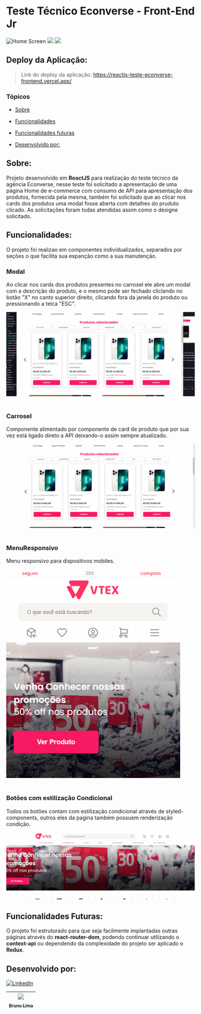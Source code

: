 # Teste Técnico Econverse - Front-End Jr
<img src="./src/assets/homeapresentation.gif" alt="Home Screen">

<img src="https://img.shields.io/static/v1?label=react&message=framework&color=blue&style=for-the-badge&logo=REACT"/>
<img src="https://img.shields.io/static/v1?label=Vercel&message=deploy&color=blue&style=for-the-badge&logo=cercel"/>

## Deploy da Aplicação:

> Link do deploy da aplicação: https://reactjs-teste-econverse-frontend.vercel.app/

### Tópicos 

* [Sobre](#Sobre)

* [Funcionalidades](#funcionalidades)

* [Funcionalidades futuras](#funcionalidades-futuras)

* [Desenvolvido por:](#desenvolvido-por)

## Sobre:
Projeto desenvolvido em <b>ReactJS</b> para realização do teste técnico da agência Econverse, nesse teste foi solicitado a apresentação de uma página Home de e-commerce com consumo de API para apresentação dos produtos, fornecida pela mesma, também foi solicitado que ao clicar nos cards dos produtos uma modal fosse aberta com detalhes do pruduto clicado. As solicitações foram todas atendidas assim como o designe solicitado.

## Funcionalidades:
O projeto foi realizao em componentes individualizados, separados por seções o que facilita sua expanção como a sua manutenção.

### Modal

Ao clicar nos cards dos produtos presentes no carrosel ele abre um modal com a descrição do produto, e o mesmo pode ser fechado cliclando no botão "X" no canto superior direito, clicando fora da janela do produto ou pressionando a telca "ESC".

<img src="./src/assets/modalapresentation.gif" alt="Home Screen">
<br />
<br />

### Carrosel 

Componente alimentado por componente de card de produto que por sua vez está ligado direto a API deixando-o assim sempre atualizado.

<img src="./src/assets/carrouselapresentation.gif" alt="Home Screen">
<br />
<br />

### MenuResponsivo

Menu responsivo para dispositivos mobiles.

<img src="./src/assets/menuresponsivo.gif" alt="Home Screen" >
<br />
<br />

### Botões com estilização Condicional

Todos os botões contam com estilização condicional através de styled-components,
outros eles da pagina também possuem renderização condição.

<img src="./src/assets/btnsstyled.gif" alt="Home Screen" >

## Funcionalidades Futuras:

O projeto foi estruturado para que seja facilmente implantadas outras páginas através do <b>react-router-dom</b>, podendo continuar utilizando o <b>context-api</b> ou dependendo da complexidade do projeto ser aplicado o <b>Redux</b>.

## Desenvolvido por:

[![LinkedIn](https://img.shields.io/badge/LinkedIn-%230077B5.svg?logo=linkedin&logoColor=white)](https://www.linkedin.com/in/bruno-lima-9ba21b242/)

| [<img src="	https://avatars.githubusercontent.com/u/102754701?s=96&v=4" width=115><br><sub>Bruno Lima</sub>](https://github.com/bruno-lima1504) 
| :---: |






